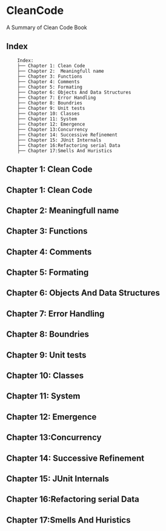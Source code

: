 # CleanCode
A Summary of Clean Code Book
## Index
```
	Index:
	├── Chapter 1: Clean Code
	├── Chapter 2:  Meaningfull name
	├── Chapter 3: Functions
	├── Chapter 4: Comments
	├── Chapter 5: Formating
	├── Chapter 6: Objects And Data Structures
	├── Chapter 7: Error Handling
	├── Chapter 8: Boundries
	├── Chapter 9: Unit tests
	├── Chapter 10: Classes
	├── Chapter 11: System
	├── Chapter 12: Emergence 
	├── Chapter 13:Concurrency
	├── Chapter 14: Successive Refinement
	├── Chapter 15: JUnit Internals
	├── Chapter 16:Refactoring serial Data
	├── Chapter 17:Smells And Huristics
```
## Chapter 1: Clean Code
## Chapter 1: Clean Code
## Chapter 2:  Meaningfull name
## Chapter 3: Functions
## Chapter 4: Comments
## Chapter 5: Formating
## Chapter 6: Objects And Data Structures
## Chapter 7: Error Handling
## Chapter 8: Boundries
## Chapter 9: Unit tests
## Chapter 10: Classes
## Chapter 11: System
## Chapter 12: Emergence 
## Chapter 13:Concurrency
## Chapter 14: Successive Refinement
## Chapter 15: JUnit Internals
## Chapter 16:Refactoring serial Data
## Chapter 17:Smells And Huristics
